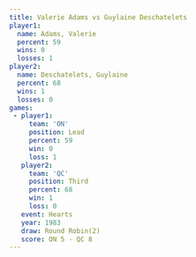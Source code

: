 ```yaml
---
title: Valerie Adams vs Guylaine Deschatelets
player1:                      
  name: Adams, Valerie        
  percent: 59                 
  wins: 0                     
  losses: 1                   
player2:                      
  name: Deschatelets, Guylaine
  percent: 68                 
  wins: 1                     
  losses: 0                   
games:
 - player1:        
     team: 'ON'    
     position: Lead
     percent: 59   
     win: 0        
     loss: 1       
   player2:         
     team: 'QC'     
     position: Third
     percent: 68    
     win: 1         
     loss: 0        
   event: Hearts       
   year: 1983          
   draw: Round Robin(2)
   score: ON 5 - QC 8  
---
```


